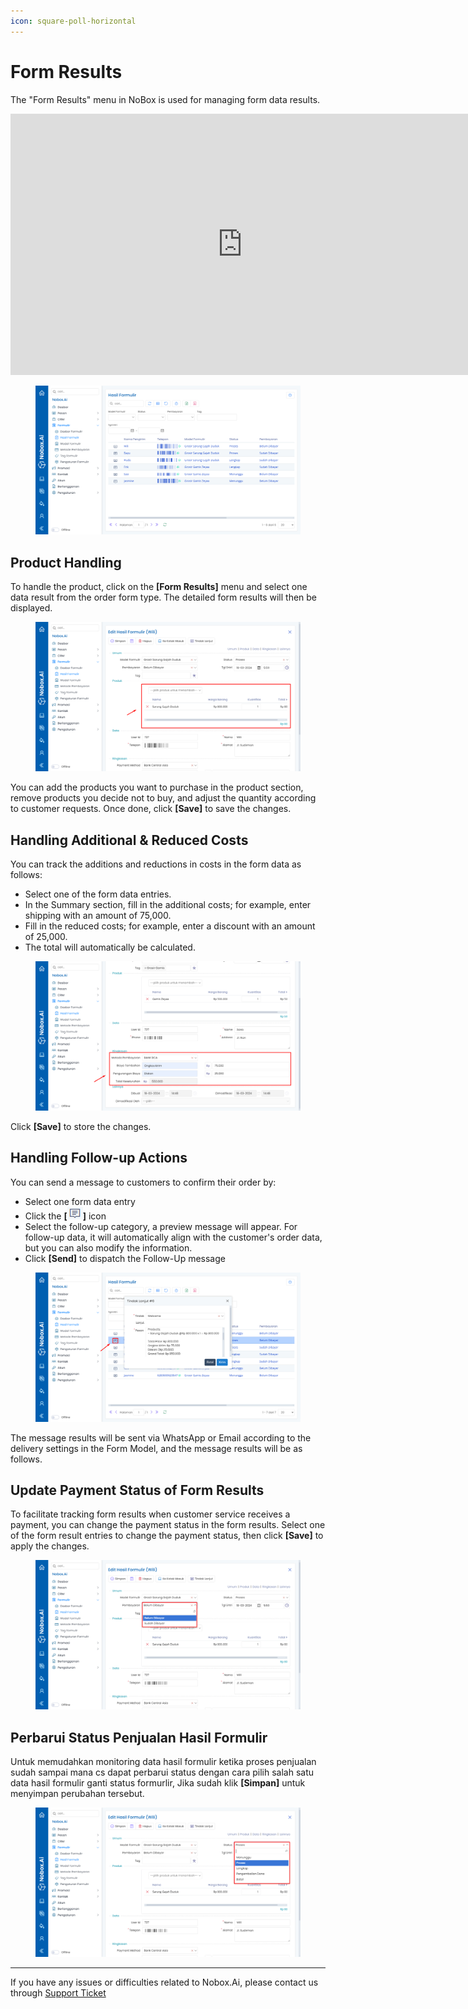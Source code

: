 ```yaml
---
icon: square-poll-horizontal
---
```


# Form Results

The "Form Results" menu in NoBox is used for managing form data results.

<iframe width="742" height="418" src="https://www.youtube.com/embed/zbxed-OODf0/" title="01. Instalasi NoBox Desktop" frameborder="0" allow="accelerometer; autoplay; clipboard-write; encrypted-media; gyroscope; picture-in-picture; web-share" referrerpolicy="strict-origin-when-cross-origin" allowfullscreen></iframe>

<figure><img src="../../.gitbook/assets/Hasil Formulir.png" alt=""><figcaption></figcaption></figure>

## **Product Handling**

To handle the product, click on the **\[Form Results]** menu and select one data result from the order form type. The detailed form results will then be displayed.

<figure><img src="../../.gitbook/assets/Penanganan Produk.png" alt=""><figcaption></figcaption></figure>

You can add the products you want to purchase in the product section, remove products you decide not to buy, and adjust the quantity according to customer requests. Once done, click **\[Save]** to save the changes.

## **Handling Additional & Reduced Costs**

You can track the additions and reductions in costs in the form data as follows:

- Select one of the form data entries.
- In the Summary section, fill in the additional costs; for example, enter shipping with an amount of 75,000.
- Fill in the reduced costs; for example, enter a discount with an amount of 25,000.
- The total will automatically be calculated.

<figure><img src="../../.gitbook/assets/Penanganan Ringkasan.png" alt=""><figcaption></figcaption></figure>

Click **\[Save]** to store the changes.

## **Handling Follow-up Actions**

You can send a message to customers to confirm their order by:

- Select one form data entry
- Click the **\[**![](<../../.gitbook/assets/image (11).png>)**]** icon
- Select the follow-up category, a preview message will appear. For follow-up data, it will automatically align with the customer's order data, but you can also modify the information.
- Click **\[Send]** to dispatch the Follow-Up message

<figure><img src="../../.gitbook/assets/Penanganan Tindak Lanjut.png" alt=""><figcaption></figcaption></figure>

The message results will be sent via WhatsApp or Email according to the delivery settings in the Form Model, and the message results will be as follows.

## **Update Payment Status of Form Results**

To facilitate tracking form results when customer service receives a payment, you can change the payment status in the form results. Select one of the form result entries to change the payment status, then click **\[Save]** to apply the changes.

<figure><img src="../../.gitbook/assets/Penanganan Status Pembayaran.png" alt=""><figcaption></figcaption></figure>

## **Perbarui Status Penjualan Hasil Formulir**

Untuk memudahkan monitoring data hasil formulir ketika proses penjualan sudah sampai mana cs dapat perbarui status dengan cara pilih salah satu data hasil formulir ganti status formurlir, Jika sudah klik **\[Simpan]** untuk menyimpan perubahan tersebut.

<figure><img src="../../.gitbook/assets/Penanganan Status Penjualan.png" alt=""><figcaption></figcaption></figure>

---

If you have any issues or difficulties related to Nobox.Ai, please contact us through [Support Ticket](https://crm.nobox.ai/clients/tickets)
